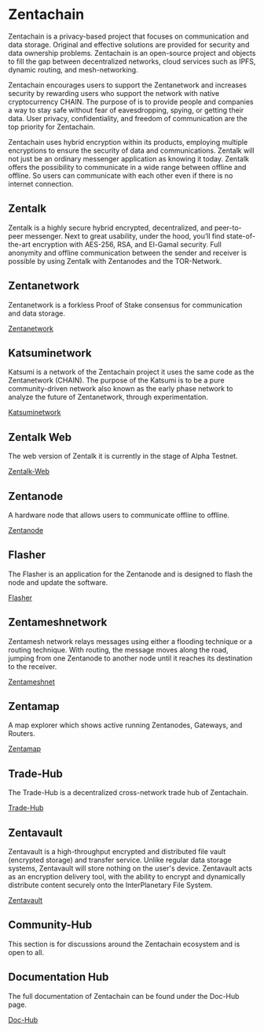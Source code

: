 # Zentachain

Zentachain is a privacy-based project that focuses on communication and data storage. Original and effective solutions are provided for security and data ownership problems. Zentachain is an open-source project and objects to fill the gap between decentralized networks, cloud services such as IPFS, dynamic routing, and mesh-networking.

Zentachain encourages users to support the Zentanetwork and increases security by rewarding users who support the network with native cryptocurrency CHAIN. The purpose of is to provide people and companies a way to stay safe without fear of eavesdropping, spying, or getting their data. User privacy, confidentiality, and freedom of communication are the top priority for Zentachain.

Zentachain uses hybrid encryption within its products, employing multiple encryptions to ensure the security of data and communications. Zentalk will not just be an ordinary messenger application as knowing it today. Zentalk offers the possibility to communicate in a wide range between offline and offline. So users can communicate with each other even if there is no internet connection.

## Zentalk

Zentalk is a highly secure hybrid encrypted, decentralized, and peer-to-peer messenger. Next to great usability, under the hood, you’ll find state-of-the-art encryption with AES-256, RSA, and El-Gamal security. Full anonymity and offline communication between the sender and receiver is possible by using Zentalk with Zentanodes and the TOR-Network.

## Zentanetwork

Zentanetwork is a forkless Proof of Stake consensus for communication and data storage.

[Zentanetwork](https://docs.zentachain.io/zentanetwork)

## Katsuminetwork

Katsumi is a network of the Zentachain project it uses the same code as the Zentanetwork (CHAIN). The purpose of the Katsumi is to be a pure community-driven network also known as the early phase network to analyze the future of Zentanetwork, through experimentation.

[Katsuminetwork](https://docs.zentachain.io/katsuminetwork)

## Zentalk Web

The web version of Zentalk it is currently in the stage of Alpha Testnet.

[Zentalk-Web](https://zentalk.chat)

## Zentanode

A hardware node that allows users to communicate offline to offline.

[Zentanode]()

## Flasher

The Flasher is an application for the Zentanode and is designed to flash the node and update the software.

[Flasher]()

## Zentameshnetwork

Zentamesh network relays messages using either a flooding technique or a routing technique. With routing, the message moves along the road, jumping from one Zentanode to another node until it reaches its destination to the receiver.

[Zentameshnet](https://github.com/ZentaChain/Zentamesh-rust)

## Zentamap

A map explorer which shows active running Zentanodes, Gateways, and Routers.

[Zentamap](https://zentachain.io/zentamap)

## Trade-Hub

The Trade-Hub is a decentralized cross-network trade hub of Zentachain.

[Trade-Hub](https://trade.zentachain.io)

## Zentavault

Zentavault is a high-throughput encrypted and distributed file vault (encrypted storage) and transfer service. Unlike regular data storage systems, Zentavault will store nothing on the user's device. Zentavault acts as an encryption delivery tool, with the ability to encrypt and dynamically distribute content securely onto the InterPlanetary File System.

[Zentavault](https://github.com/ZentaChain/Zentavault)

## Community-Hub

This section is for discussions around the Zentachain ecosystem and is open to all.
 
## Documentation Hub

The full documentation of Zentachain can be found under the Doc-Hub page.

[Doc-Hub](https://docs.zentachain.io)
